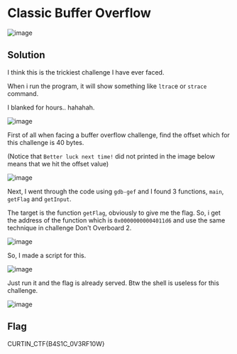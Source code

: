 # Classic Buffer Overflow

![image](https://github.com/6E3372/Curtin-Malaysia-CTF-2023/assets/129729880/e9be8818-4941-4bc9-9257-d9d047f13b4c)

## Solution

I think this is the trickiest challenge I have ever faced. 

When i run the program, it will show something like `ltrac`e or `strace` command.

I blanked for hours.. hahahah.

![image](https://github.com/6E3372/Curtin-Malaysia-CTF-2023/assets/129729880/36b4c1af-cce9-49ad-b25e-f5c17cf95a5c)

First of all when facing a buffer overflow challenge, find the offset which for this challenge is 40 bytes.

(Notice that `Better luck next time!` did not printed in the image below means that we hit the offset value)

![image](https://github.com/6E3372/Curtin-Malaysia-CTF-2023/assets/129729880/0f10bb36-20f0-4e8e-9ad4-08f02e3e110d)

Next, I went through the code using `gdb-gef` and I found 3 functions, `main`, `getFlag` and `getInput`.

The target is the function `getFlag`, obviously to give me the flag. So, i get the address of the function which is `0x00000000004011d6` and use the same technique in challenge Don't Overboard 2.

![image](https://github.com/6E3372/Curtin-Malaysia-CTF-2023/assets/129729880/b5b022c8-3ed8-4ffa-9503-e342e744eef4)

So, I made a script for this.

![image](https://github.com/6E3372/Curtin-Malaysia-CTF-2023/assets/129729880/d570f0f4-2974-432f-a133-e2e8e7ac8db0)

Just run it and the flag is already served. Btw the shell is useless for this challenge.

![image](https://github.com/6E3372/Curtin-Malaysia-CTF-2023/assets/129729880/fa63de12-e29d-4a09-9f1a-78dcd8245225)

## Flag
CURTIN_CTF{B4S1C_0V3RF10W}
